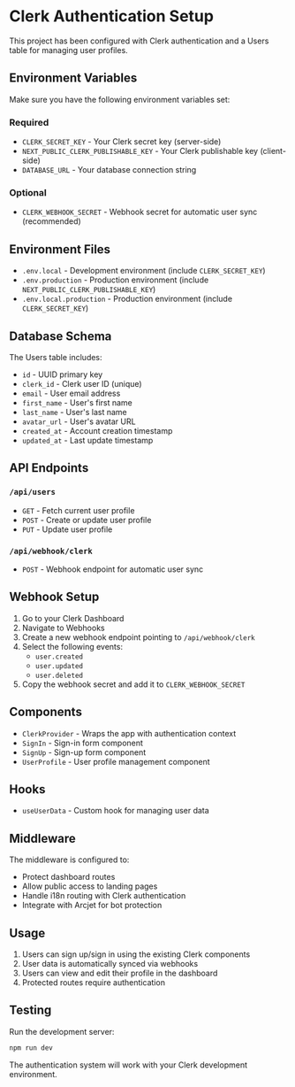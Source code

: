 # Clerk Authentication Setup

This project has been configured with Clerk authentication and a Users table for managing user profiles.

## Environment Variables

Make sure you have the following environment variables set:

### Required

- `CLERK_SECRET_KEY` - Your Clerk secret key (server-side)
- `NEXT_PUBLIC_CLERK_PUBLISHABLE_KEY` - Your Clerk publishable key (client-side)
- `DATABASE_URL` - Your database connection string

### Optional

- `CLERK_WEBHOOK_SECRET` - Webhook secret for automatic user sync (recommended)

## Environment Files

- `.env.local` - Development environment (include `CLERK_SECRET_KEY`)
- `.env.production` - Production environment (include `NEXT_PUBLIC_CLERK_PUBLISHABLE_KEY`)
- `.env.local.production` - Production environment (include `CLERK_SECRET_KEY`)

## Database Schema

The Users table includes:

- `id` - UUID primary key
- `clerk_id` - Clerk user ID (unique)
- `email` - User email address
- `first_name` - User's first name
- `last_name` - User's last name
- `avatar_url` - User's avatar URL
- `created_at` - Account creation timestamp
- `updated_at` - Last update timestamp

## API Endpoints

### `/api/users`

- `GET` - Fetch current user profile
- `POST` - Create or update user profile
- `PUT` - Update user profile

### `/api/webhook/clerk`

- `POST` - Webhook endpoint for automatic user sync

## Webhook Setup

1. Go to your Clerk Dashboard
2. Navigate to Webhooks
3. Create a new webhook endpoint pointing to `/api/webhook/clerk`
4. Select the following events:
   - `user.created`
   - `user.updated`
   - `user.deleted`
5. Copy the webhook secret and add it to `CLERK_WEBHOOK_SECRET`

## Components

- `ClerkProvider` - Wraps the app with authentication context
- `SignIn` - Sign-in form component
- `SignUp` - Sign-up form component
- `UserProfile` - User profile management component

## Hooks

- `useUserData` - Custom hook for managing user data

## Middleware

The middleware is configured to:

- Protect dashboard routes
- Allow public access to landing pages
- Handle i18n routing with Clerk authentication
- Integrate with Arcjet for bot protection

## Usage

1. Users can sign up/sign in using the existing Clerk components
2. User data is automatically synced via webhooks
3. Users can view and edit their profile in the dashboard
4. Protected routes require authentication

## Testing

Run the development server:

```bash
npm run dev
```

The authentication system will work with your Clerk development environment.

